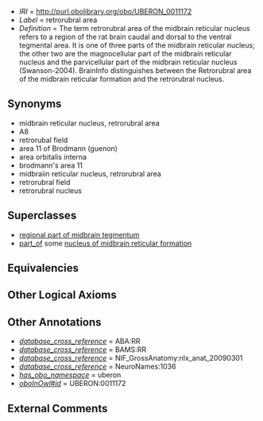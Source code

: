  * *IRI* = http://purl.obolibrary.org/obo/UBERON_0011172
 * *Label* = retrorubral area
 * *Definition* = The term retrorubral area of the midbrain reticular nucleus refers to a region of the rat brain caudal and dorsal to the ventral tegmental area. It is one of three parts of the midbrain reticular nucleus; the other two are the magnocellular part of the midbrain reticular nucleus and the parvicellular part of the midbrain reticular nucleus (Swanson-2004). BrainInfo distinguishes between the Retrorubral area of the midbrain reticular formation and the retrorubral nucleus.

## Synonyms

 * midbrain reticular nucleus, retrorubral area
 * A8
 * retrorubal field
 * area 11 of Brodmann (guenon)
 * area orbitalis interna
 * brodmann's area 11
 * midbraiin reticular nucleus, retrorubral area
 * retrorubral field
 * retrorubral nucleus

## Superclasses

 * [regional part of midbrain tegmentum](../../UBERON/35/UBERON_0002635.md)
 * [part_of](../../BFO/50/BFO_0000050.md) some [nucleus of midbrain reticular formation](../../UBERON/15/UBERON_0007415.md)

## Equivalencies


## Other Logical Axioms


## Other Annotations

 * *[database_cross_reference](../../ef/oboInOwl#hasDbXref.md)* = ABA:RR
 * *[database_cross_reference](../../ef/oboInOwl#hasDbXref.md)* = BAMS:RR
 * *[database_cross_reference](../../ef/oboInOwl#hasDbXref.md)* = NIF_GrossAnatomy:nlx_anat_20090301
 * *[database_cross_reference](../../ef/oboInOwl#hasDbXref.md)* = NeuroNames:1036
 * *[has_obo_namespace](../../ce/oboInOwl#hasOBONamespace.md)* = uberon
 * *[oboInOwl#id](../../id/oboInOwl#id.md)* = UBERON:0011172

## External Comments

